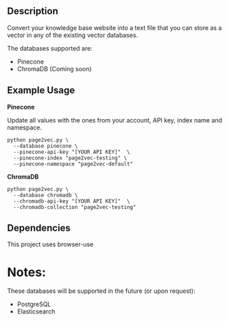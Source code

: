 ## Description

Convert your knowledge base website into a text file that you can store as a vector in any of the existing vector databases.

The databases supported are:

* Pinecone
* ChromaDB (Coming soon)

## Example Usage

**Pinecone**

Update all values with the ones from your account, API key, index name and namespace.

```
python page2vec.py \
  --database pinecone \
  --pinecone-api-key "[YOUR API KEY]"  \
  --pinecone-index "page2vec-testing" \
  --pinecone-namespace "page2vec-default"
```

**ChromaDB**

```
python page2vec.py \
  --database chromadb \
  --chromadb-api-key "[YOUR API KEY]"  \
  --chromadb-collection "page2vec-testing"
```


## Dependencies

This project uses browser-use


# Notes:

These databases will be supported in the future (or upon request):

* PostgreSQL
* Elasticsearch
